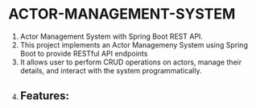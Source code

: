 # ACTOR-MANAGEMENT-SYSTEM
1. Actor Management System with Spring Boot REST API.
2. This project implements an Actor Managemeny System using Spring Boot to provide RESTful API endpoints
3. It allows user to perform CRUD operations on actors, manage their details, and interact with the system programmatically.
4. <h2>Features:</h2>

